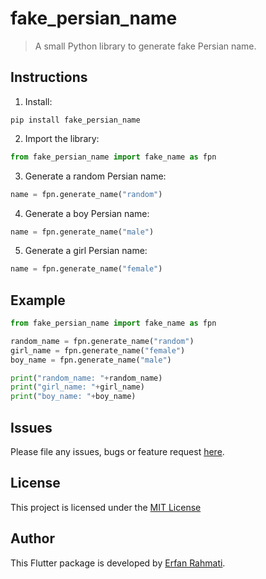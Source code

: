 # fake_persian_name

> A small Python library to generate fake Persian name.

## Instructions

1. Install:

```
pip install fake_persian_name
```

2. Import the library:

```python
from fake_persian_name import fake_name as fpn
```

3. Generate a random Persian name:

```python
name = fpn.generate_name("random")
```

4. Generate a boy Persian name:

```python
name = fpn.generate_name("male")
```

5. Generate a girl Persian name:

```python
name = fpn.generate_name("female")
```

## Example

```python
from fake_persian_name import fake_name as fpn

random_name = fpn.generate_name("random")
girl_name = fpn.generate_name("female")
boy_name = fpn.generate_name("male")

print("random_name: "+random_name)
print("girl_name: "+girl_name)
print("boy_name: "+boy_name)
```

## Issues

Please file any issues, bugs or feature request [here](https://github.com/ErfanRht/fake_persian_name/issues).

## License

This project is licensed under the [MIT License](https://github.com/ErfanRht/fake_persian_name/blob/master/LICENSE)

## Author

This Flutter package is developed by [Erfan Rahmati](https://github.com/ErfanRht).
